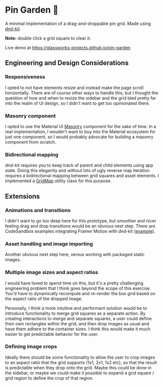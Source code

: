 # Pin Garden 🌱

A minimal implementation of a drag-and-droppable pin grid. Made using [dnd-kit](https://dndkit.com/).

**Note:** double click a grid square to clear it.

Live demo at https://glassworks-projects.github.io/pin-garden

## Engineering and Design Considerations

### Responsiveness

I opted to not have elements resize and instead make the page scroll horizontally. There are of course other ways to handle this, but I thought the question of how and when to resize the sidebar and the grid bled pretty far into the realm of UI design, so I didn't want to get too opinionated there.

### Masonry component

I opted to use the Material UI [Masonry](https://mui.com/material-ui/react-masonry/) component for the sake of time. In a real implementation, I wouldn't want to buy into the Material ecosystem for just one component, so I would probably advocate for building a masonry component from scratch.

### Bidirectional mapping

dnd-kit requires you to keep track of parent and child elements using app state. Doing this elegantly and without lots of ugly reverse map iteration requires a bidirectional mapping between grid squares and asset elements. I implemented a [GridMap](./src/utils/GridMap.ts) utility class for this purpose.

## Extensions

### Animations and transitions

I didn't want to go too deep here for this prototype, but smoother and nicer feeling drag and drop transitions would be an obvious next step. There are CodeSandbox examples integrating Framer Motion with dnd-kit ([example](https://codesandbox.io/p/sandbox/dnd-kit-framer-motion-layout-example-m6bcm?file=%2Fsrc%2FApp.tsx)).

### Asset handling and image importing

Another obvious next step here, versus working with packaged static images.

### Multiple image sizes and aspect ratios

I would have loved to spend time on this, but it's a pretty challenging engineering problem that I think goes beyond the scope of this exercise. You'd have to dynamically recompute and re-render the box grid based on the aspect ratio of the dropped image.

Personally, I think a more intuitive and performant solution would be to introduce functionality to merge grid squares as a separate action. By creating interactions to merge and separate squares, a user could define their own rectangles within the grid, and then drop images as usual and have them adhere to the container sizes. I think this would make it much easier to get predictable behavior for the user.

### Defining image crops

Ideally there should be some functionality to allow the user to crop images to an aspect ratio that the grid supports (1x1, 2x1, 1x2 etc), so that the result is predictable when they drop onto the grid. Maybe this could be done in the sidebar, or maybe we could make it possible to expand a grid square / grid region to define the crop of that region.
